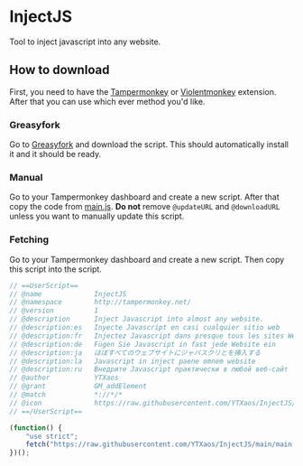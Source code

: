 # InjectJS
Tool to inject javascript into any website.
## How to download
First, you need to have the [Tampermonkey](https://chrome.google.com/webstore/detail/tampermonkey/dhdgffkkebhmkfjojejmpbldmpobfkfo) or [Violentmonkey](https://chrome.google.com/webstore/detail/violentmonkey/jinjaccalgkegednnccohejagnlnfdag) extension. After that you can use which ever method you'd like.
### Greasyfork
Go to [Greasyfork](https://greasyfork.org/en/scripts/455718-injectjs) and download the script. This should automatically install it and it should be ready.
### Manual
Go to your Tampermonkey dashboard and create a new script. After that copy the code from [main.js](https://github.com/YTXaos/InjectJS/blob/main/main.js). **Do not** remove `@updateURL` and `@downloadURL` unless you want to manually update this script.
### Fetching
Go to your Tampermonkey dashboard and create a new script. Then copy this script into the script.
```js
// ==UserScript==
// @name             InjectJS
// @namespace        http://tampermonkey.net/
// @version          1
// @description      Inject Javascript into almost any website.
// @description:es   Inyecte Javascript en casi cualquier sitio web
// @description:fr   Injectez Javascript dans presque tous les sites Web
// @description:de   Fügen Sie Javascript in fast jede Website ein
// @description:ja   ほぼすべてのウェブサイトにジャバスクリとを挿入する
// @description:la   Javascript in inject paene omnem website
// @description:ru   Внедрите Javascript практически в любой веб-сайт
// @author           YTXaos
// @grant            GM_addElement
// @match            *://*/*
// @icon             https://raw.githubusercontent.com/YTXaos/InjectJS/main/assets/logo.png
// ==/UserScript==

(function() {
    "use strict";
    fetch("https://raw.githubusercontent.com/YTXaos/InjectJS/main/main.js").then(get => get.text()).then(set => GM_addElement("script", { textContent: set });
})();
```
